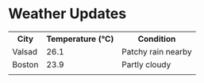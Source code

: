 # Weather Updates

<!-- WEATHER-UPDATE-START -->
<table><tr><th>City</th><th>Temperature (°C)</th><th>Condition</th></tr><tr><td>Valsad</td><td>26.1</td><td>Patchy rain nearby</td></tr><tr><td>Boston</td><td>23.9</td><td>Partly cloudy</td></tr><tr><td></td><td></td><td></td></tr></table>
<!-- WEATHER-UPDATE-END -->

